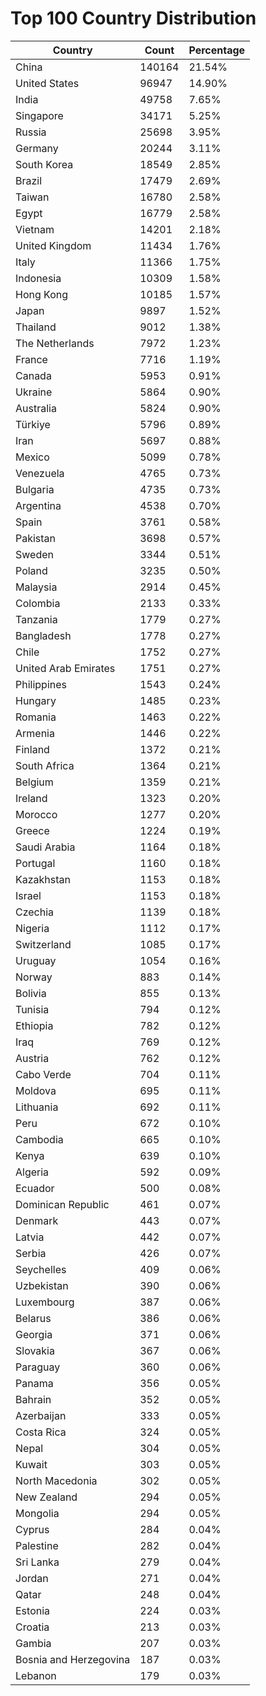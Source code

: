 # Top 100 Country Distribution
| Country | Count | Percentage |
|----|----|----|
| China | 140164 | 21.54% |
| United States | 96947 | 14.90% |
| India | 49758 | 7.65% |
| Singapore | 34171 | 5.25% |
| Russia | 25698 | 3.95% |
| Germany | 20244 | 3.11% |
| South Korea | 18549 | 2.85% |
| Brazil | 17479 | 2.69% |
| Taiwan | 16780 | 2.58% |
| Egypt | 16779 | 2.58% |
| Vietnam | 14201 | 2.18% |
| United Kingdom | 11434 | 1.76% |
| Italy | 11366 | 1.75% |
| Indonesia | 10309 | 1.58% |
| Hong Kong | 10185 | 1.57% |
| Japan | 9897 | 1.52% |
| Thailand | 9012 | 1.38% |
| The Netherlands | 7972 | 1.23% |
| France | 7716 | 1.19% |
| Canada | 5953 | 0.91% |
| Ukraine | 5864 | 0.90% |
| Australia | 5824 | 0.90% |
| Türkiye | 5796 | 0.89% |
| Iran | 5697 | 0.88% |
| Mexico | 5099 | 0.78% |
| Venezuela | 4765 | 0.73% |
| Bulgaria | 4735 | 0.73% |
| Argentina | 4538 | 0.70% |
| Spain | 3761 | 0.58% |
| Pakistan | 3698 | 0.57% |
| Sweden | 3344 | 0.51% |
| Poland | 3235 | 0.50% |
| Malaysia | 2914 | 0.45% |
| Colombia | 2133 | 0.33% |
| Tanzania | 1779 | 0.27% |
| Bangladesh | 1778 | 0.27% |
| Chile | 1752 | 0.27% |
| United Arab Emirates | 1751 | 0.27% |
| Philippines | 1543 | 0.24% |
| Hungary | 1485 | 0.23% |
| Romania | 1463 | 0.22% |
| Armenia | 1446 | 0.22% |
| Finland | 1372 | 0.21% |
| South Africa | 1364 | 0.21% |
| Belgium | 1359 | 0.21% |
| Ireland | 1323 | 0.20% |
| Morocco | 1277 | 0.20% |
| Greece | 1224 | 0.19% |
| Saudi Arabia | 1164 | 0.18% |
| Portugal | 1160 | 0.18% |
| Kazakhstan | 1153 | 0.18% |
| Israel | 1153 | 0.18% |
| Czechia | 1139 | 0.18% |
| Nigeria | 1112 | 0.17% |
| Switzerland | 1085 | 0.17% |
| Uruguay | 1054 | 0.16% |
| Norway | 883 | 0.14% |
| Bolivia | 855 | 0.13% |
| Tunisia | 794 | 0.12% |
| Ethiopia | 782 | 0.12% |
| Iraq | 769 | 0.12% |
| Austria | 762 | 0.12% |
| Cabo Verde | 704 | 0.11% |
| Moldova | 695 | 0.11% |
| Lithuania | 692 | 0.11% |
| Peru | 672 | 0.10% |
| Cambodia | 665 | 0.10% |
| Kenya | 639 | 0.10% |
| Algeria | 592 | 0.09% |
| Ecuador | 500 | 0.08% |
| Dominican Republic | 461 | 0.07% |
| Denmark | 443 | 0.07% |
| Latvia | 442 | 0.07% |
| Serbia | 426 | 0.07% |
| Seychelles | 409 | 0.06% |
| Uzbekistan | 390 | 0.06% |
| Luxembourg | 387 | 0.06% |
| Belarus | 386 | 0.06% |
| Georgia | 371 | 0.06% |
| Slovakia | 367 | 0.06% |
| Paraguay | 360 | 0.06% |
| Panama | 356 | 0.05% |
| Bahrain | 352 | 0.05% |
| Azerbaijan | 333 | 0.05% |
| Costa Rica | 324 | 0.05% |
| Nepal | 304 | 0.05% |
| Kuwait | 303 | 0.05% |
| North Macedonia | 302 | 0.05% |
| New Zealand | 294 | 0.05% |
| Mongolia | 294 | 0.05% |
| Cyprus | 284 | 0.04% |
| Palestine | 282 | 0.04% |
| Sri Lanka | 279 | 0.04% |
| Jordan | 271 | 0.04% |
| Qatar | 248 | 0.04% |
| Estonia | 224 | 0.03% |
| Croatia | 213 | 0.03% |
| Gambia | 207 | 0.03% |
| Bosnia and Herzegovina | 187 | 0.03% |
| Lebanon | 179 | 0.03% |
